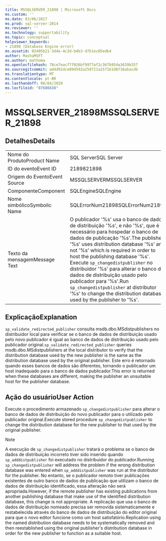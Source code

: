 ```yaml
---
title: MSSQLSERVER_21898 | Microsoft Docs
ms.custom: ''
ms.date: 03/06/2017
ms.prod: sql-server-2014
ms.reviewer: ''
ms.technology: supportability
ms.topic: conceptual
helpviewer_keywords:
- 21898 (Database Engine error)
ms.assetid: 02405b21-3d4e-4c2d-b4b3-d7b1ec05edb4
author: MashaMSFT
ms.author: mathoma
ms.openlocfilehash: 78ce7eacf7f026bf9977af2c367b954a3639b357
ms.sourcegitcommit: ad4d92dce894592a259721a1571b1d8736abacdb
ms.translationtype: MT
ms.contentlocale: pt-BR
ms.lasthandoff: 08/04/2020
ms.locfileid: "87680438"
---
```

# <a name="mssqlserver_21898"></a><span data-ttu-id="34333-102">MSSQLSERVER_21898</span><span class="sxs-lookup"><span data-stu-id="34333-102">MSSQLSERVER_21898</span></span>
    
## <a name="details"></a><span data-ttu-id="34333-103">Detalhes</span><span class="sxs-lookup"><span data-stu-id="34333-103">Details</span></span>  
  
|||  
|-|-|  
|<span data-ttu-id="34333-104">Nome do Produto</span><span class="sxs-lookup"><span data-stu-id="34333-104">Product Name</span></span>|<span data-ttu-id="34333-105">SQL Server</span><span class="sxs-lookup"><span data-stu-id="34333-105">SQL Server</span></span>|  
|<span data-ttu-id="34333-106">ID do evento</span><span class="sxs-lookup"><span data-stu-id="34333-106">Event ID</span></span>|<span data-ttu-id="34333-107">21898</span><span class="sxs-lookup"><span data-stu-id="34333-107">21898</span></span>|  
|<span data-ttu-id="34333-108">Origem do Evento</span><span class="sxs-lookup"><span data-stu-id="34333-108">Event Source</span></span>|<span data-ttu-id="34333-109">MSSQLSERVER</span><span class="sxs-lookup"><span data-stu-id="34333-109">MSSQLSERVER</span></span>|  
|<span data-ttu-id="34333-110">Componente</span><span class="sxs-lookup"><span data-stu-id="34333-110">Component</span></span>|<span data-ttu-id="34333-111">SQLEngine</span><span class="sxs-lookup"><span data-stu-id="34333-111">SQLEngine</span></span>|  
|<span data-ttu-id="34333-112">Nome simbólico</span><span class="sxs-lookup"><span data-stu-id="34333-112">Symbolic Name</span></span>|<span data-ttu-id="34333-113">SQLErrorNum21898</span><span class="sxs-lookup"><span data-stu-id="34333-113">SQLErrorNum21898</span></span>|  
|<span data-ttu-id="34333-114">Texto da mensagem</span><span class="sxs-lookup"><span data-stu-id="34333-114">Message Text</span></span>|<span data-ttu-id="34333-115">O publicador '%s' usa o banco de dados de distribuição '%s', e não '%s', que é necessário para hospedar o banco de dados de publicação '%s'.</span><span class="sxs-lookup"><span data-stu-id="34333-115">The publisher '%s' uses distribution database '%s' and not '%s' which is required in order to host the publishing database '%s'.</span></span> <span data-ttu-id="34333-116">Execute `sp_changedistpublisher` no distribuidor '%s' para alterar o banco de dados de distribuição usado pelo publicador para '%s'.</span><span class="sxs-lookup"><span data-stu-id="34333-116">Run `sp_changedistpublisher` at distributor '%s' to change the distribution database used by the publisher to '%s'.</span></span>|  
  
## <a name="explanation"></a><span data-ttu-id="34333-117">Explicação</span><span class="sxs-lookup"><span data-stu-id="34333-117">Explanation</span></span>  
 <span data-ttu-id="34333-118">`sp_validate_redirected_publisher` consulta msdb.dbo.MSdistpublishers no distribuidor local para verificar se o banco de dados de distribuição usado pelo novo publicador é igual ao banco de dados de distribuição usado pelo publicador original.</span><span class="sxs-lookup"><span data-stu-id="34333-118">`sp_validate_redirected_publisher` queries msdb.dbo.MSdistpublishers at the local distributor to verify that the distribution database used by the new publisher is the same as the distribution database used by the original publisher.</span></span> <span data-ttu-id="34333-119">Este erro é retornado quando esses bancos de dados são diferentes, tornando o publicador um host inadequado para o banco de dados publicador.</span><span class="sxs-lookup"><span data-stu-id="34333-119">This error is returned when these databases are different, making the publisher an unsuitable host for the publisher database.</span></span>  
  
## <a name="user-action"></a><span data-ttu-id="34333-120">Ação do usuário</span><span class="sxs-lookup"><span data-stu-id="34333-120">User Action</span></span>  
 <span data-ttu-id="34333-121">Execute o procedimento armazenado `sp_changedistpublisher` para alterar o banco de dados de distribuição do novo publicador para o utilizado pelo publicador original.</span><span class="sxs-lookup"><span data-stu-id="34333-121">Execute stored procedure `sp_changedistpublisher` to change the distribution database for the new publisher to that used by the original publisher.</span></span>  
  
> [!NOTE]  
>  <span data-ttu-id="34333-122">A execução de `sp_changedistpublisher` tratará o problema se o banco de dados de distribuição incorreto tiver sido inserido quando `sp_adddistpublisher` foi executado no distribuidor do publicador.</span><span class="sxs-lookup"><span data-stu-id="34333-122">Running `sp_changedistpublisher` will address the problem if the wrong distribution database was entered when `sp_adddistpublisher` was run at the distributor for the publisher.</span></span> <span data-ttu-id="34333-123">No entanto, se o publicador remoto tiver publicações existentes de outro banco de dados de publicação que utilizam o banco de dados de distribuição identificado, essa alteração não será apropriada.</span><span class="sxs-lookup"><span data-stu-id="34333-123">However, if the remote publisher has existing publications from another publishing database that make use of the identified distribution database, this change is not appropriate.</span></span> <span data-ttu-id="34333-124">A replicação que usa o banco de dados de distribuição nomeado precisa ser removida sistematicamente e restabelecida através do banco de dados de distribuição do editor original para que o novo editor funcione como um host satisfatório.</span><span class="sxs-lookup"><span data-stu-id="34333-124">Replication using the named distribution database needs to be systematically removed and then reestablished using the original publisher's distribution database in order for the new publisher to function as a suitable host.</span></span>  
  
  
